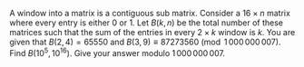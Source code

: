 A window into a matrix is a contiguous sub matrix.
Consider a $16\times n$ matrix where every entry is either 0 or 1.
Let $B(k,n)$ be the total number of these matrices such that the sum of the entries in every $2\times k$ window is $k$.
You are given that $B(2,4) = 65550$ and $B(3,9) \equiv 87273560 \pmod{1\,000\,000\,007}$.
Find $B(10^5,10^{16})$. Give your answer modulo $1\,000\,000\,007$.